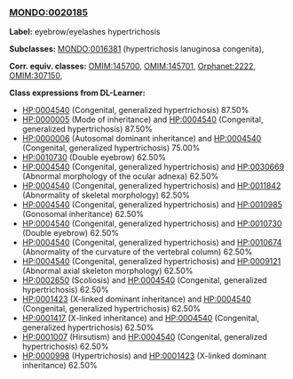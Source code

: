 
### [MONDO:0020185](http://purl.obolibrary.org/obo/MONDO_0020185)
**Label:** eyebrow/eyelashes hypertrichosis

**Subclasses:** [MONDO:0016381](http://purl.obolibrary.org/obo/MONDO_0016381) (hypertrichosis lanuginosa congenita), 

**Corr. equiv. classes:** [OMIM:145700](http://purl.obolibrary.org/obo/OMIM_145700), [OMIM:145701](http://purl.obolibrary.org/obo/OMIM_145701), [Orphanet:2222](http://www.orpha.net/ORDO/Orphanet_2222), [OMIM:307150](http://purl.obolibrary.org/obo/OMIM_307150), 

**Class expressions from DL-Learner:**

- [HP:0004540](http://purl.obolibrary.org/obo/HP_0004540) (Congenital, generalized hypertrichosis) 87.50%
- [HP:0000005](http://purl.obolibrary.org/obo/HP_0000005) (Mode of inheritance) and [HP:0004540](http://purl.obolibrary.org/obo/HP_0004540) (Congenital, generalized hypertrichosis) 87.50%
- [HP:0000006](http://purl.obolibrary.org/obo/HP_0000006) (Autosomal dominant inheritance) and [HP:0004540](http://purl.obolibrary.org/obo/HP_0004540) (Congenital, generalized hypertrichosis) 75.00%
- [HP:0010730](http://purl.obolibrary.org/obo/HP_0010730) (Double eyebrow) 62.50%
- [HP:0004540](http://purl.obolibrary.org/obo/HP_0004540) (Congenital, generalized hypertrichosis) and [HP:0030669](http://purl.obolibrary.org/obo/HP_0030669) (Abnormal morphology of the ocular adnexa) 62.50%
- [HP:0004540](http://purl.obolibrary.org/obo/HP_0004540) (Congenital, generalized hypertrichosis) and [HP:0011842](http://purl.obolibrary.org/obo/HP_0011842) (Abnormality of skeletal morphology) 62.50%
- [HP:0004540](http://purl.obolibrary.org/obo/HP_0004540) (Congenital, generalized hypertrichosis) and [HP:0010985](http://purl.obolibrary.org/obo/HP_0010985) (Gonosomal inheritance) 62.50%
- [HP:0004540](http://purl.obolibrary.org/obo/HP_0004540) (Congenital, generalized hypertrichosis) and [HP:0010730](http://purl.obolibrary.org/obo/HP_0010730) (Double eyebrow) 62.50%
- [HP:0004540](http://purl.obolibrary.org/obo/HP_0004540) (Congenital, generalized hypertrichosis) and [HP:0010674](http://purl.obolibrary.org/obo/HP_0010674) (Abnormality of the curvature of the vertebral column) 62.50%
- [HP:0004540](http://purl.obolibrary.org/obo/HP_0004540) (Congenital, generalized hypertrichosis) and [HP:0009121](http://purl.obolibrary.org/obo/HP_0009121) (Abnormal axial skeleton morphology) 62.50%
- [HP:0002650](http://purl.obolibrary.org/obo/HP_0002650) (Scoliosis) and [HP:0004540](http://purl.obolibrary.org/obo/HP_0004540) (Congenital, generalized hypertrichosis) 62.50%
- [HP:0001423](http://purl.obolibrary.org/obo/HP_0001423) (X-linked dominant inheritance) and [HP:0004540](http://purl.obolibrary.org/obo/HP_0004540) (Congenital, generalized hypertrichosis) 62.50%
- [HP:0001417](http://purl.obolibrary.org/obo/HP_0001417) (X-linked inheritance) and [HP:0004540](http://purl.obolibrary.org/obo/HP_0004540) (Congenital, generalized hypertrichosis) 62.50%
- [HP:0001007](http://purl.obolibrary.org/obo/HP_0001007) (Hirsutism) and [HP:0004540](http://purl.obolibrary.org/obo/HP_0004540) (Congenital, generalized hypertrichosis) 62.50%
- [HP:0000998](http://purl.obolibrary.org/obo/HP_0000998) (Hypertrichosis) and [HP:0001423](http://purl.obolibrary.org/obo/HP_0001423) (X-linked dominant inheritance) 62.50%


